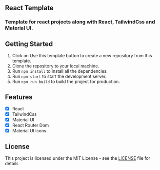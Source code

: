 ## React Template

### Template for react projects along with React, TailwindCss and Material UI.

## Getting Started

1. Click on Use this template button to create a new repository from this template.
2. Clone the repository to your local machine.
3. Run `npm install` to install all the dependencies.
4. Run `npm start` to start the development server.
5. Run `npm run build` to build the project for production.

## Features

- [x] React
- [x] TailwindCss
- [x] Material UI
- [x] React Router Dom
- [x] Material UI Icons

## License

This project is licensed under the MIT License - see the [LICENSE](LICENSE) file for details
